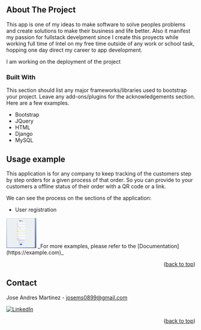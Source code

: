 <!-- Improved compatibility of back to top link: See: https://github.com/othneildrew/Best-README-Template/pull/73 -->

<a name="readme-top"></a>

<!--
*** Thanks for checking out the Best-README-Template. If you have a suggestion
*** that would make this better, please fork the repo and create a pull request
*** or simply open an issue with the tag "enhancement".
*** Don't forget to give the project a star!
*** Thanks again! Now go create something AMAZING! :D
-->

<!-- PROJECT SHIELDS -->
<!--
*** I'm using markdown "reference style" links for readability.
*** Reference links are enclosed in brackets [ ] instead of parentheses ( ).
*** See the bottom of this document for the declaration of the reference variables
*** for contributors-url, forks-url, etc. This is an optional, concise syntax you may use.
*** https://www.markdownguide.org/basic-syntax/#reference-style-links
-->

<!-- ABOUT THE PROJECT -->

## About The Project

This app is one of my ideas to make software to solve peoples problems and create solutions to make their business and life better. Also it manifest my passion for fullstack develpment since I create this proyects while working full time of Intel on my free time outside of any work or school task, hopping one day direct my career to app development.

I am working on the deployment of the project

### Built With

This section should list any major frameworks/libraries used to bootstrap your project. Leave any add-ons/plugins for the acknowledgements section. Here are a few examples.

- Bootstrap
- JQuery
- HTML
- Django
- MySQL

<!-- GETTING STARTED -->

## Usage example

This application is for any company to keep tracking of the customers step by step orders for a given process of that order. So you can provide to your customers a offline status of their order with a QR code or a link.

We can see the process on the sections of the application:

- User registration

<a>
  <img src="images/register.png" alt="Register" width="80" height="80">
</a>
_For more examples, please refer to the [Documentation](https://example.com)_

<p align="right">(<a href="#readme-top">back to top</a>)</p>

<!-- CONTACT -->

## Contact

Jose Andres Martinez - josems0899@gmail.com

[![LinkedIn][linkedin-shield]][linkedin-url]

<p align="right">(<a href="#readme-top">back to top</a>)</p>

<!-- MARKDOWN LINKS & IMAGES -->
<!-- https://www.markdownguide.org/basic-syntax/#reference-style-links -->

[contributors-shield]: https://img.shields.io/github/contributors/othneildrew/Best-README-Template.svg?style=for-the-badge
[contributors-url]: https://github.com/othneildrew/Best-README-Template/graphs/contributors
[forks-shield]: https://img.shields.io/github/forks/othneildrew/Best-README-Template.svg?style=for-the-badge
[forks-url]: https://github.com/othneildrew/Best-README-Template/network/members
[stars-shield]: https://img.shields.io/github/stars/othneildrew/Best-README-Template.svg?style=for-the-badge
[stars-url]: https://github.com/othneildrew/Best-README-Template/stargazers
[issues-shield]: https://img.shields.io/github/issues/othneildrew/Best-README-Template.svg?style=for-the-badge
[issues-url]: https://github.com/othneildrew/Best-README-Template/issues
[license-shield]: https://img.shields.io/github/license/othneildrew/Best-README-Template.svg?style=for-the-badge
[license-url]: https://github.com/othneildrew/Best-README-Template/blob/master/LICENSE.txt
[linkedin-shield]: https://img.shields.io/badge/-LinkedIn-black.svg?style=for-the-badge&logo=linkedin&colorB=555
[linkedin-url]: https://www.linkedin.com/in/jose-andres-martinez-4343061b7/
[product-screenshot]: images/screenshot.png
[bootstrap.com]: https://img.shields.io/badge/Bootstrap-563D7C?style=for-the-badge&logo=bootstrap&logoColor=white
[bootstrap-url]: https://getbootstrap.com
[jquery.com]: https://img.shields.io/badge/jQuery-0769AD?style=for-the-badge&logo=jquery&logoColor=white
[jquery-url]: https://jquery.com
[add_client]: images/Add_client.PNG
[add_process1]: images/Add_process1.PNG
[add_process2]: images/Add_process2.PNG
[create_company]: images/Create_company.PNG
[home]: images/home.PNG
[list_clients]: images/list_clients.PNG
[list_process]: images/list_process.PNG
[login]: images/Login.PNG
[order_1_1]: images/order_1_1.PNG
[order_1_2]: images/order_1_2.PNG
[order_description_qr]: images/Order_description_qr.PNG
[orders_maintenance]: images/Orders_maintenance.PNG
[register]: images/register.PNG

